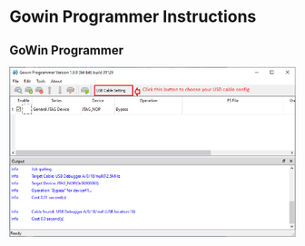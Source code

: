 # Gowin Programmer Instructions

GoWin Programmer
-------------

![](images/Programmer_CableConfig_1.png)
